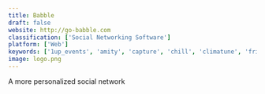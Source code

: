 ```yaml
---
title: Babble
draft: false 
website: http://go-babble.com
classification: ['Social Networking Software']
platform: ['Web']
keywords: ['1up_events', 'amity', 'capture', 'chill', 'climatune', 'friendstonight', 'hangster', 'lynq_-_the_people_compass', 'nocturnal_mobile', 'orbit', 'palaround', 'radiate', 'sam', 'shapr', 'sparq_events', 'spontime', 'telegram_4.4', 'weathertunes', 'zenly', 'ontracks', 'sup']
image: logo.png
---
```

A more personalized social network